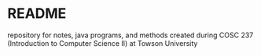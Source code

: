 # README
repository for notes, java programs, and methods created during COSC 237 (Introduction to Computer Science II) at Towson University 
